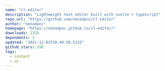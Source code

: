 ```yaml
---
name: "cl-editor"
description: "Lightweight text editor built with svelte + typescript"
repo_url: "https://github.com/nenadpnc/cl-editor"
author: "nenadpnc"
homepage: "https://nenadpnc.github.io/cl-editor/"
downloads: 1325
dependents: 2
updated: "2021-12-03T20:40:58.512Z"
github_stars: 298
tags: 
  - content
  - ui
---
```

